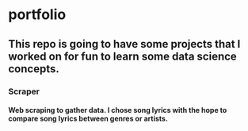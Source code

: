# portfolio

## This repo is going to have some projects that I worked on for fun to learn some data science concepts. 

### **Scraper**
#### Web scraping to gather data.  I chose song lyrics with the hope to compare song lyrics between genres or artists. 

